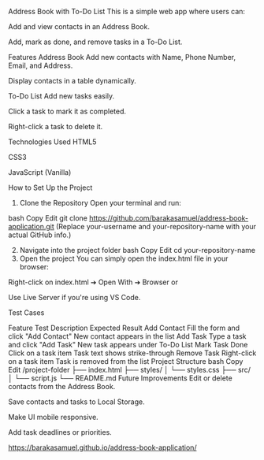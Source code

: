  Address Book with To-Do List
This is a simple web app where users can:

Add and view contacts in an Address Book.

Add, mark as done, and remove tasks in a To-Do List.

 Features
Address Book
Add new contacts with Name, Phone Number, Email, and Address.

Display contacts in a table dynamically.

To-Do List
Add new tasks easily.

Click a task to mark it as completed.

Right-click a task to delete it.

 Technologies Used
HTML5

CSS3

JavaScript (Vanilla)

 How to Set Up the Project
1. Clone the Repository
Open your terminal and run:

bash
Copy
Edit
git clone https://github.com/barakasamuel/address-book-application.git
(Replace your-username and your-repository-name with your actual GitHub info.)

2. Navigate into the project folder
bash
Copy
Edit
cd your-repository-name
3. Open the project
You can simply open the index.html file in your browser:

Right-click on index.html ➔ Open With ➔ Browser
or

Use Live Server if you're using VS Code.

 Test Cases

Feature	Test Description	Expected Result
Add Contact	Fill the form and click "Add Contact"	New contact appears in the list
Add Task	Type a task and click "Add Task"	New task appears under To-Do List
Mark Task Done	Click on a task item	Task text shows strike-through
Remove Task	Right-click on a task item	Task is removed from the list
 Project Structure
bash
Copy
Edit
/project-folder
├── index.html
├── styles/
│    └── styles.css
├── src/
│    └── script.js
└── README.md
 Future Improvements
Edit or delete contacts from the Address Book.

Save contacts and tasks to Local Storage.

Make UI mobile responsive.

Add task deadlines or priorities.

https://barakasamuel.github.io/address-book-application/